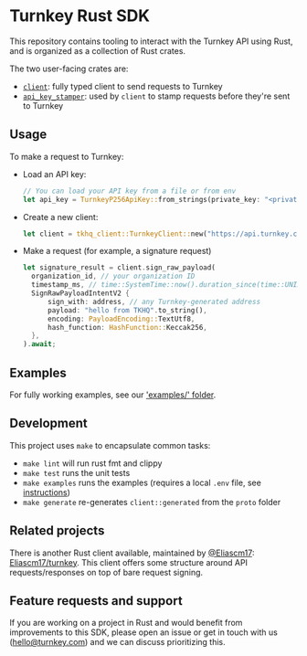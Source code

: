 # Turnkey Rust SDK

This repository contains tooling to interact with the Turnkey API using Rust, and is organized as a collection of Rust crates.

The two user-facing crates are:
* [`client`](./client/): fully typed client to send requests to Turnkey
* [`api_key_stamper`](./api_key_stamper/): used by `client` to stamp requests before they're sent to Turnkey

## Usage

To make a request to Turnkey:
* Load an API key:
  ```rust
  // You can load your API key from a file or from env
  let api_key = TurnkeyP256ApiKey::from_strings(private_key: "<private key hex>", None).expect("api key creation failed");
  ```
* Create a new client:
  ```rust
  let client = tkhq_client::TurnkeyClient::new("https://api.turnkey.com", api_key, RetryConfig::default());
  ```
* Make a request (for example, a signature request)
  ```rust
  let signature_result = client.sign_raw_payload(
    organization_id, // your organization ID
    timestamp_ms, // time::SystemTime::now().duration_since(time::UNIX_EPOCH).unwrap().as_millis();
    SignRawPayloadIntentV2 {
        sign_with: address, // any Turnkey-generated address
        payload: "hello from TKHQ".to_string(),
        encoding: PayloadEncoding::TextUtf8,
        hash_function: HashFunction::Keccak256,
    },
  ).await;
  ```

## Examples

For fully working examples, see our ['examples/' folder](./examples/README.md).

## Development

This project uses `make` to encapsulate common tasks:
* `make lint` will run rust fmt and clippy
* `make test` runs the unit tests
* `make examples` runs the examples (requires a local `.env` file, see [instructions](./examples/README.md))
* `make generate` re-generates `client::generated` from the `proto` folder

## Related projects

There is another Rust client available, maintained by [@Eliascm17](https://github.com/Eliascm17): [Eliascm17/turnkey](https://github.com/Eliascm17/turnkey). This client offers some structure around API requests/responses on top of bare request signing.

## Feature requests and support

If you are working on a project in Rust and would benefit from improvements to this SDK, please open an issue or get in touch with us (hello@turnkey.com) and we can discuss prioritizing this.
